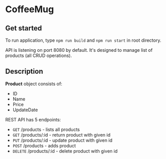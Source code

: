 # CoffeeMug

## Get started

To run application, type `npm run build` and `npm run start` in root directory.

API is listening on port 8080 by default.
It's designed to manage list of products (all CRUD operations).

## Description

<b>Product</b> object consists of:

-   ID
-   Name
-   Price
-   UpdateDate

REST API has 5 endpoints:

-   `GET` /products - lists all products
-   `GET` /products/:id - return product with given id
-   `PUT` /products/:id - update product with given id
-   `POST` /products - adds product
-   `DELETE` /products/:id - delete product with given id
